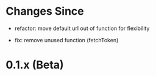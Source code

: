# Changes Since

- refactor: move default url out of function for flexibility

* fix: remove unused function (fetchToken)

# 0.1.x (Beta)
